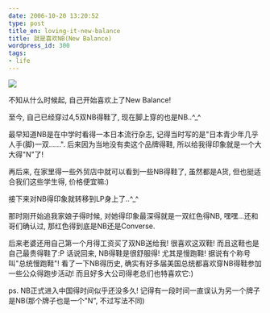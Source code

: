 ```yaml
---
date: 2006-10-20 13:20:52
type: post
title_en: loving-it-new-balance
title: 就是喜欢NB(New Balance)
wordpress_id: 300
tags:
- life
---
```


![](http://cache.milesplit.com/user_files/230613/47941/new_balance_logo.jpg)

不知从什么时候起, 自己开始喜欢上了New Balance!

至今, 自己已经穿过4,5双NB得鞋了, 现在脚上穿的也是NB..^_^

最早知道NB是在中学时看得一本日本流行杂志, 记得当时写的是"日本青少年几乎人手(脚)一双......". 后来因为当地没有卖这个品牌得鞋, 所以给我得印象就是一个大大得"N"了!

再后来, 在家里得一些外贸店中就可以看到一些NB得鞋了, 虽然都是A货, 但也挺适合我们这些学生得, 价格便宜嘛:)

接下来对NB得印象就转移到LP身上了..^_^

那时刚开始追我家娘子得时候, 对她得印象最深得就是一双红色得NB, 嘿嘿...还和哥们确认过, 那红色得到底是NB还是Converse.

后来老婆还用自己第一个月得工资买了双NB送给我! 很喜欢这双鞋! 而且这鞋也是自己最贵得鞋了:P
话说回来, NB得鞋是很舒服得! 尤其是慢跑鞋! 据说有个称号叫"总统慢跑鞋"! 看了一下NB得历史, 确实有好多届美国总统都喜欢穿NB得鞋参加一些公众得跑步活动! 而且好多大公司得老总们也特喜欢它:)

ps. NB正式进入中国得时间似乎还没多久! 记得有一段时间一直误认为另一个牌子是NB(那个牌子也是一个"N", 不过写法不同)
